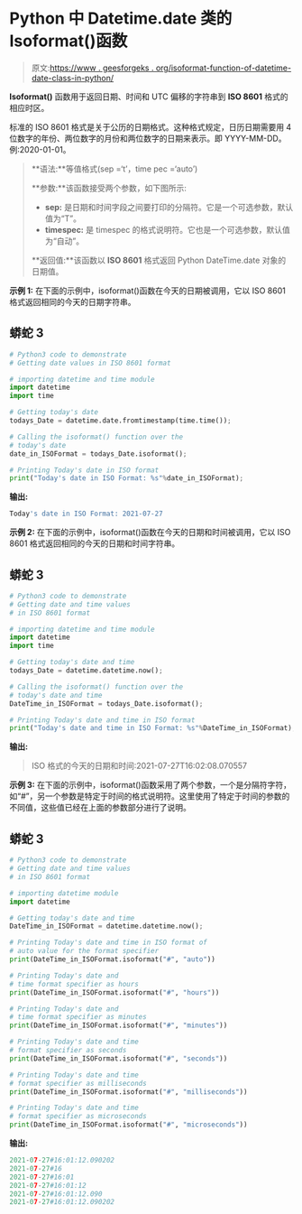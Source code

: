 # Python 中 Datetime.date 类的 Isoformat()函数

> 原文:[https://www . geesforgeks . org/isoformat-function-of-datetime-date-class-in-python/](https://www.geeksforgeeks.org/isoformat-function-of-datetime-date-class-in-python/)

**Isoformat()** 函数用于返回日期、时间和 UTC 偏移的字符串到 **ISO 8601** 格式的相应时区。

标准的 ISO 8601 格式是关于公历的日期格式。这种格式规定，日历日期需要用 4 位数字的年份、两位数字的月份和两位数字的日期来表示。即 YYYY-MM-DD。例:2020-01-01。

> **语法:**等值格式(sep =‘t’，time pec =‘auto’)
> 
> **参数:**该函数接受两个参数，如下图所示:
> 
> *   **sep:** 是日期和时间字段之间要打印的分隔符。它是一个可选参数，默认值为“T”。
> *   **timespec:** 是 timespec 的格式说明符。它也是一个可选参数，默认值为“自动”。
> 
> **返回值:**该函数以 **ISO 8601** 格式返回 Python DateTime.date 对象的日期值。

**示例 1:** 在下面的示例中，isoformat()函数在今天的日期被调用，它以 ISO 8601 格式返回相同的今天的日期字符串。

## 蟒蛇 3

```py
# Python3 code to demonstrate
# Getting date values in ISO 8601 format

# importing datetime and time module
import datetime
import time

# Getting today's date
todays_Date = datetime.date.fromtimestamp(time.time());

# Calling the isoformat() function over the
# today's date
date_in_ISOFormat = todays_Date.isoformat();

# Printing Today's date in ISO format
print("Today's date in ISO Format: %s"%date_in_ISOFormat);
```

**输出:**

```py
Today's date in ISO Format: 2021-07-27
```

**示例 2:** 在下面的示例中，isoformat()函数在今天的日期和时间被调用，它以 ISO 8601 格式返回相同的今天的日期和时间字符串。

## 蟒蛇 3

```py
# Python3 code to demonstrate
# Getting date and time values
# in ISO 8601 format

# importing datetime and time module
import datetime
import time

# Getting today's date and time
todays_Date = datetime.datetime.now();

# Calling the isoformat() function over the
# today's date and time
DateTime_in_ISOFormat = todays_Date.isoformat();

# Printing Today's date and time in ISO format
print("Today's date and time in ISO Format: %s"%DateTime_in_ISOFormat);
```

**输出:**

> ISO 格式的今天的日期和时间:2021-07-27T16:02:08.070557

**示例 3:** 在下面的示例中，isoformat()函数采用了两个参数，一个是分隔符字符，如“#”，另一个参数是特定于时间的格式说明符。这里使用了特定于时间的参数的不同值，这些值已经在上面的参数部分进行了说明。

## 蟒蛇 3

```py
# Python3 code to demonstrate
# Getting date and time values
# in ISO 8601 format

# importing datetime module
import datetime

# Getting today's date and time
DateTime_in_ISOFormat = datetime.datetime.now();

# Printing Today's date and time in ISO format of
# auto value for the format specifier
print(DateTime_in_ISOFormat.isoformat("#", "auto"))

# Printing Today's date and
# time format specifier as hours
print(DateTime_in_ISOFormat.isoformat("#", "hours"))

# Printing Today's date and
# time format specifier as minutes
print(DateTime_in_ISOFormat.isoformat("#", "minutes"))

# Printing Today's date and time
# format specifier as seconds
print(DateTime_in_ISOFormat.isoformat("#", "seconds"))

# Printing Today's date and time
# format specifier as milliseconds
print(DateTime_in_ISOFormat.isoformat("#", "milliseconds"))

# Printing Today's date and time
# format specifier as microseconds
print(DateTime_in_ISOFormat.isoformat("#", "microseconds"))
```

**输出:**

```py
2021-07-27#16:01:12.090202
2021-07-27#16
2021-07-27#16:01
2021-07-27#16:01:12
2021-07-27#16:01:12.090
2021-07-27#16:01:12.090202
```